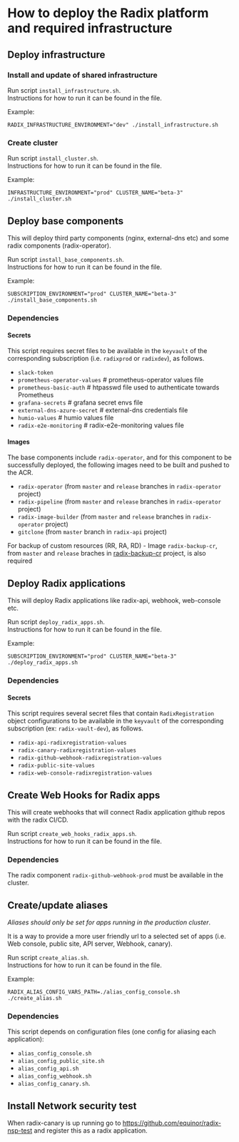# How to deploy the Radix platform and required infrastructure

## Deploy infrastructure

### Install and update of shared infrastructure

Run script `install_infrastructure.sh`.   
Instructions for how to run it can be found in the file.

Example:
```
RADIX_INFRASTRUCTURE_ENVIRONMENT="dev" ./install_infrastructure.sh
```

### Create cluster

Run script `install_cluster.sh`.  
Instructions for how to run it can be found in the file.  

Example:
```
INFRASTRUCTURE_ENVIRONMENT="prod" CLUSTER_NAME="beta-3" ./install_cluster.sh
```

## Deploy base components

This will deploy third party components (nginx, external-dns etc) and some radix components (radix-operator).

Run script `install_base_components.sh`.  
Instructions for how to run it can be found in the file. 

Example:
```
SUBSCRIPTION_ENVIRONMENT="prod" CLUSTER_NAME="beta-3" ./install_base_components.sh
```

### Dependencies

#### Secrets

This script requires secret files to be available in the `keyvault` of the corresponding subscription (i.e. `radixprod` or `radixdev`), as follows.

* `slack-token`
* `prometheus-operator-values` # prometheus-operator values file
* `prometheus-basic-auth` # htpasswd file used to authenticate towards Prometheus
* `grafana-secrets` # grafana secret envs file 
* `external-dns-azure-secret` # external-dns credentials file
* `humio-values` # humio values file
* `radix-e2e-monitoring` # radix-e2e-monitoring values file

#### Images

The base components include `radix-operator`, and for this component to be successfully deployed, the following images need to be built and pushed to the ACR.

* `radix-operator` (from `master` and `release` branches in `radix-operator` project)
* `radix-pipeline` (from `master` and `release` branches in `radix-operator` project)
* `radix-image-builder` (from `master` and `release` branches in `radix-operator` project)
* `gitclone` (from `master` branch in `radix-api` project)

For backup of custom resources (RR, RA, RD) - Image `radix-backup-cr`, from `master` and `release` braches in [radix-backup-cr](https://github.com/equinor/radix-backup-cr) project, is also required

## Deploy Radix applications

This will deploy Radix applications like radix-api, webhook, web-console etc.

Run script `deploy_radix_apps.sh`.  
Instructions for how to run it can be found in the file. 

Example:
```
SUBSCRIPTION_ENVIRONMENT="prod" CLUSTER_NAME="beta-3" ./deploy_radix_apps.sh
```

### Dependencies

#### Secrets

This script requires several secret files that contain `RadixRegistration` object configurations to be available in the `keyvault` of the corresponding subscription (ex: `radix-vault-dev`), as follows.

* `radix-api-radixregistration-values`
* `radix-canary-radixregistration-values`
* `radix-github-webhook-radixregistration-values`
* `radix-public-site-values`
* `radix-web-console-radixregistration-values`

## Create Web Hooks for Radix apps

This will create webhooks that will connect Radix application github repos with the radix CI/CD.  

Run script `create_web_hooks_radix_apps.sh`.  
Instructions for how to run it can be found in the file. 

### Dependencies

The radix component `radix-github-webhook-prod` must be available in the cluster.

## Create/update aliases

_Aliases should only be set for apps running in the production cluster_.

It is a way to provide a more user friendly url to a selected set of apps (i.e. Web console, public site, API server, Webhook, canary).  

Run script `create_alias.sh`.  
Instructions for how to run it can be found in the file. 

Example:
```
RADIX_ALIAS_CONFIG_VARS_PATH=./alias_config_console.sh ./create_alias.sh
```

### Dependencies

This script depends on configuration files (one config for aliasing each application): 
- `alias_config_console.sh`
- `alias_config_public_site.sh`
- `alias_config_api.sh`
- `alias_config_webhook.sh`
- `alias_config_canary.sh`.

## Install Network security test

When radix-canary is up running go to https://github.com/equinor/radix-nsp-test and register this as a radix application. 
